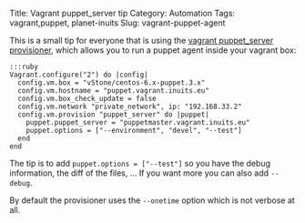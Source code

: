 Title: Vagrant puppet_server tip
Category: Automation
Tags: vagrant,puppet, planet-inuits
Slug: vagrant-puppet-agent

This is a small tip for everyone that is using the [vagrant puppet_server provisioner](https://docs.vagrantup.com/v2/provisioning/puppet_agent.html), which allows you to run a puppet agent inside your vagrant box:

    :::ruby
    Vagrant.configure("2") do |config|
      config.vm.box = "vStone/centos-6.x-puppet.3.x"
      config.vm.hostname = "puppet.vagrant.inuits.eu"
      config.vm.box_check_update = false
      config.vm.network "private_network", ip: "192.168.33.2"
      config.vm.provision "puppet_server" do |puppet|
        puppet.puppet_server = "puppetmaster.vagrant.inuits.eu"
        puppet.options = ["--environment", "devel", "--test"]
      end
    end

The tip is to add `puppet.options = ["--test"]` so you have the debug information, the diff of the files, ... If you want more you can also add `--debug`.

By default the provisioner uses the `--onetime` option which is not verbose at all.
